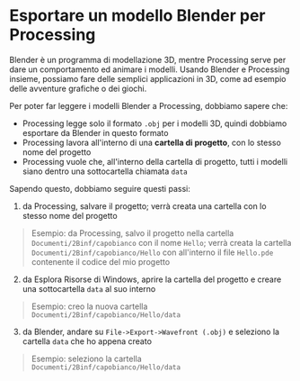 # Esportare un modello Blender per Processing

Blender è un programma di modellazione 3D, mentre Processing serve per dare un comportamento ed animare i modelli.
Usando Blender e Processing insieme, possiamo fare delle semplici applicazioni in 3D, come ad esempio delle avventure grafiche o dei giochi.

Per poter far leggere i modelli Blender a Processing, dobbiamo sapere che:
- Processing legge solo il formato `.obj` per i modelli 3D, quindi dobbiamo esportare da Blender in questo formato
- Processing lavora all'interno di una __cartella di progetto__, con lo stesso nome del progetto 
- Processing vuole che, all'interno della cartella di progetto, tutti i modelli siano dentro una sottocartella chiamata `data`

Sapendo questo, dobbiamo seguire questi passi:
1. da Processing, salvare il progetto; verrà creata una cartella con lo stesso nome del progetto

> Esempio: da Processing, salvo il progetto nella cartella `Documenti/2Binf/capobianco` con il nome `Hello`;
verrà creata la cartella `Documenti/2Binf/capobianco/Hello` con all'interno il file `Hello.pde` contenente il codice del mio progetto

2. da Esplora Risorse di Windows, aprire la cartella del progetto e creare una sottocartella `data` al suo interno

> Esempio: creo la nuova cartella `Documenti/2Binf/capobianco/Hello/data`

3. da Blender, andare su `File->Export->Wavefront (.obj)` e seleziono la cartella `data` che ho appena creato

> Esempio: seleziono la cartella `Documenti/2Binf/capobianco/Hello/data`

